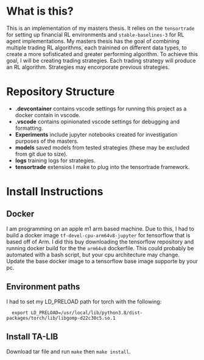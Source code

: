 # What is this?
This is an implementation of my masters thesis. It relies on the `tensortrade` for setting up financial RL environments and `stable-baselines-3` for RL agent implementations. My masters thesis has the goal of combining multiple trading RL algorithms, each trainined on different data types, to create a more sofisticated and greater performing algorithm. To achieve this goal, I will be creating trading strategies. Each trading strategy will produce an RL algorithm. Strategies may encorporate previous strategies. 

# Repository Structure
- **.devcontainer** contains vscode settings for running this project as a docker contain in vscode.
- **.vscode** contains opinionated vscode settings for debugging and formatting.
- **Experiments** include jupyter notebooks created for investigation purposes of the masters.
- **models** saved models from tested strategies (these may be excluded from git due to size).
- **logs** training logs for strategies.
- **tensortrade** extensios I make to plug into the tensortrade framework. 


# Install Instructions
## Docker
I am programming on an apple m1 arm based machine. Due to this, I had to build a docker image `tf-devel-cpu-arm64v8-jupyter` for tensorflow that is based off of Arm. I did this buy downloading the tensorflow repository and running docker build for the the `arm64v8` dockerfile. This could probably be automated with a bash script, but your cpu architecture may change. Update the base docker image to a tensorflow base image supporte by your pc.

## Environment paths
I had to set my LD_PRELOAD path for torch with the following:

```
  export LD_PRELOAD=/usr/local/lib/python3.8/dist-packages/torch/lib/libgomp-d22c30c5.so.1
```

## Install TA-LIB
Download tar file and run `make` then `make install`.